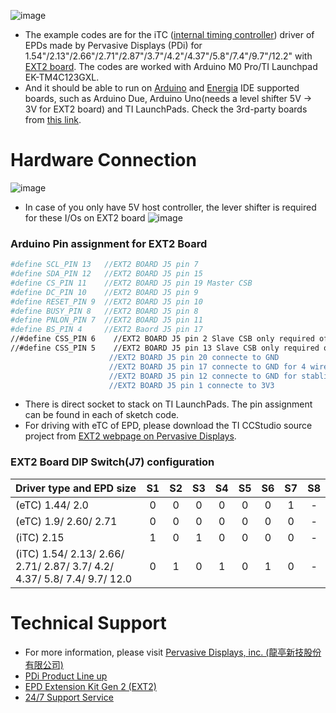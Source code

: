  ![image](https://github.com/Hardy-PDi/ePaper_PervasiveDisplays/blob/master/Pervasive%20Displays%20Line-up.png)
 
 * The example codes are for the iTC ([internal timing controller](https://www.pervasivedisplays.com/products/epd-product-selection/)) driver of EPDs made by Pervasive Displays (PDi) for 1.54"/2.13"/2.66"/2.71"/2.87"/3.7"/4.2"/4.37"/5.8"/7.4"/9.7"/12.2" with [EXT2 board](https://www.pervasivedisplays.com/product/epd-extension-kit-gen-2-ext2/). The codes are worked with Arduino M0 Pro/TI Launchpad EK-TM4C123GXL.
 * And it should be able to run on [Arduino](https://www.arduino.cc/en/software) and [Energia](https://energia.nu/download/) IDE supported boards, such as Arduino Due, Arduino Uno(needs a level shifter 5V -> 3V for EXT2 board) and TI LaunchPads. Check the 3rd-party boards from [this link](https://github.com/arduino/arduino/wiki/unofficial-list-of-3rd-party-boards-support-urls).

 #  Hardware Connection
 ![image](https://github.com/Hardy-PDi/ePaper_PervasiveDisplays/blob/master/arduino_w_EXT2.jpg)
 * In case of you only have 5V host controller, the lever shifter is required for these I/Os on EXT2 board
 ![image](https://github.com/Hardy-PDi/ePaper_PervasiveDisplays/blob/master/3_5V_LevelShifter.png)
  
 ### Arduino Pin assignment for EXT2 Board
 ```bash
#define SCL_PIN 13   //EXT2 BOARD J5 pin 7
#define SDA_PIN 12   //EXT2 BOARD J5 pin 15
#define CS_PIN 11    //EXT2 BOARD J5 pin 19 Master CSB
#define DC_PIN 10    //EXT2 BOARD J5 pin 9
#define RESET_PIN 9  //EXT2 BOARD J5 pin 10
#define BUSY_PIN 8   //EXT2 BOARD J5 pin 8
#define PNLON_PIN 7  //EXT2 BOARD J5 pin 11
#define BS_PIN 4     //EXT2 Baord J5 pin 17
//#define CSS_PIN 6    //EXT2 BOARD J5 pin 2 Slave CSB only required of 9.7"/12" with one 24pin FPC operation
//#define CSS_PIN 5    //EXT2 BOARD J5 pin 13 Slave CSB only required of 9.7/12" with 34pin FFC connection board(2 FPCs design) operation
                       //EXT2 BOARD J5 pin 20 connecte to GND
                       //EXT2 BOARD J5 pin 17 connecte to GND for 4 wire SPI
                       //EXT2 BOARD J5 pin 12 connecte to GND for stablize/off the discharge circuit
                       //EXT2 BOARD J5 pin 1 connecte to 3V3 
 ```
 
 * There is direct socket to stack on TI LaunchPads. The pin assignment can be found in each of sketch code.
 * For driving with eTC of EPD, please download the TI CCStudio source project from [EXT2 webpage on Pervasive Displays](https://www.pervasivedisplays.com/product/epd-extension-kit-gen-2-ext2/).
 
 
 ### EXT2 Board DIP Switch(J7) configuration
 
| Driver type and EPD size | S1 | S2 | S3 | S4 | S5 | S6 | S7 | S8 |
| :--- | :---: | :---: | :---: | :---: | :---: | :---: | :---: | :---: |
| (eTC) 1.44/ 2.0 | 0 | 0 | 0 | 0 | 0 | 0 | 1 | - |
| (eTC) 1.9/ 2.60/ 2.71 | 0 | 0 | 0 | 0 | 0 | 0 | 0 | - |
| (iTC) 2.15 | 1 | 0 | 1 | 0 | 0 | 0 | 0 | - |
| (iTC) 1.54/ 2.13/ 2.66/ 2.71/ 2.87/ 3.7/ 4.2/ 4.37/ 5.8/ 7.4/ 9.7/ 12.0 | 0 | 1 | 0 | 1 | 0 | 1 | 0 | - |

 #  Technical Support
 *  For more information, please visit [Pervasive Displays, inc. (龍亭新技股份有限公司)](https://www.pervasivedisplays.com/)
 *  [PDi Product Line up](https://www.pervasivedisplays.com/products/)
 *  [EPD Extension Kit Gen 2 (EXT2)](https://www.pervasivedisplays.com/product/epd-extension-kit-gen-2-ext2/)
 *  [24/7 Support Service](https://www.pervasivedisplays.com/technical-support/)
